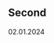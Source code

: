 <article>
            <h1>Second</h1>
            <time datetime="2024-01-02">02.01.2024</time>
            <p id="first-article" hidden>
              Erat volutpat habitant morbi tristique senectus et netus et
              malesuada fames ac turpis egestas. Vestibulum tortor quam, feugiat
              vitae, ultricies eget, tempor sit amet, ante. Donec eu libero sit
              amet quam egestas semper. Aenean ultricies mi vitae est. Mauris
              placerat eleifend leo. Quisque sit amet est et sapien ullamcorper
              pharetra. Vestibulum erat wisi, condimentum sed, commodo vitae,
              ornare sit amet, wisi. Aenean fermentum, elit eget tincidunt
              condimentum, eros ipsum rutrum orci, sagittis tempus lacus enim ac
              dui. Donec non enim in turpis pulvinar facilisis. Ut felis.
              Praesent dapibus, neque id cursus faucibus, tortor neque egestas
              augue, eu vulputate magna eros eu erat.
            </p>
          </article>
